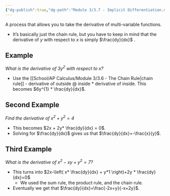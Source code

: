 ```yaml
---
{"dg-publish":true,"dg-path":"Module 3/3.7 - Implicit Differentiation.md","permalink":"/module-3/3-7-implicit-differentiation/"}
---
```


A process that allows you to take the derivative of multi-variable functions.
- It’s basically just the chain rule, but you have to keep in mind that the derivative of $y$ with respect to $x$ is simply $\frac{dy}{dx}$ .
## Example
*What is the derivative of $3y^2$ with respect to $x$?*
- Use the [[School/AP Calculus/Module 3/3.6 - The Chain Rule\|chain rule]] - derivative of outside @ inside * derivative of inside. This becomes $6y^{1} * \frac{dy}{dx}$.
## Second Example
*Find the derivative of $x^2+y^2=4$*
- This becomes $2x + 2y* \frac{dy}{dx} = 0$.
- Solving for $\frac{dy}{dx}$ gives us that $\frac{dy}{dx}=-\frac{x}{y}$.
## Third Example
*What is the derivative of $x^2-xy+y^2=7$?*
- This turns into $2x-\left( x* \frac{dy}{dx} + y*1 \right)+2y * \frac{dy}{dx}=0$
	- We used the sum rule, the product rule, and the chain rule.
- Eventually we get that $\frac{dy}{dx}=\frac{-2x+y}{-x+2y}$.









